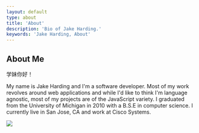 ```yaml
---
layout: default
type: about
title: 'About'
description: 'Bio of Jake Harding.'
keywords: 'Jake Harding, About'
---
```


## About Me 

学妹你好！

My name is Jake Harding and I'm a software developer. Most of my work revolves around web applications and while I'd like to think I'm language agnostic, most of my projects are of the JavaScript variety. I graduated from the University of Michigan in 2010 with a B.S.E in computer science. I currently live in San Jose, CA and work at Cisco Systems. 

<img src='{{ site.IMG_PATH }}/about_me.png' />
